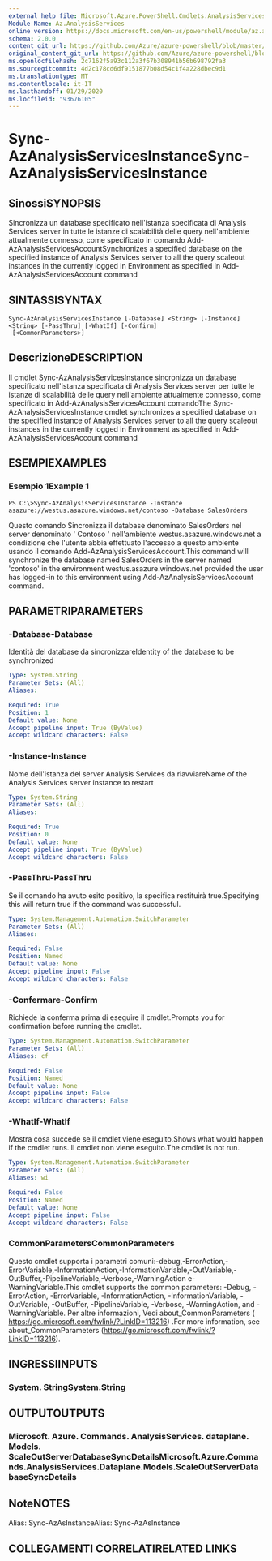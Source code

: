 ```yaml
---
external help file: Microsoft.Azure.PowerShell.Cmdlets.AnalysisServices.Dataplane.dll-Help.xml
Module Name: Az.AnalysisServices
online version: https://docs.microsoft.com/en-us/powershell/module/az.analysisservices/sync-azanalysisservicesinstance
schema: 2.0.0
content_git_url: https://github.com/Azure/azure-powershell/blob/master/src/AnalysisServices/AnalysisServices/help/Sync-AzAnalysisServicesInstance.md
original_content_git_url: https://github.com/Azure/azure-powershell/blob/master/src/AnalysisServices/AnalysisServices/help/Sync-AzAnalysisServicesInstance.md
ms.openlocfilehash: 2c7162f5a93c112a3f67b308941b56b698792fa3
ms.sourcegitcommit: 4d2c178cd6df9151877b08d54c1f4a228dbec9d1
ms.translationtype: MT
ms.contentlocale: it-IT
ms.lasthandoff: 01/29/2020
ms.locfileid: "93676105"
---
```

# <span data-ttu-id="25fbe-101">Sync-AzAnalysisServicesInstance</span><span class="sxs-lookup"><span data-stu-id="25fbe-101">Sync-AzAnalysisServicesInstance</span></span>

## <span data-ttu-id="25fbe-102">Sinossi</span><span class="sxs-lookup"><span data-stu-id="25fbe-102">SYNOPSIS</span></span>

<span data-ttu-id="25fbe-103">Sincronizza un database specificato nell'istanza specificata di Analysis Services server in tutte le istanze di scalabilità delle query nell'ambiente attualmente connesso, come specificato in comando Add-AzAnalysisServicesAccount</span><span class="sxs-lookup"><span data-stu-id="25fbe-103">Synchronizes a specified database on the specified instance of Analysis Services server to all the query scaleout instances in the currently logged in Environment as specified in Add-AzAnalysisServicesAccount command</span></span>

## <span data-ttu-id="25fbe-104">SINTASSI</span><span class="sxs-lookup"><span data-stu-id="25fbe-104">SYNTAX</span></span>

```
Sync-AzAnalysisServicesInstance [-Database] <String> [-Instance] <String> [-PassThru] [-WhatIf] [-Confirm]
 [<CommonParameters>]
```

## <span data-ttu-id="25fbe-105">Descrizione</span><span class="sxs-lookup"><span data-stu-id="25fbe-105">DESCRIPTION</span></span>

<span data-ttu-id="25fbe-106">Il cmdlet Sync-AzAnalysisServicesInstance sincronizza un database specificato nell'istanza specificata di Analysis Services server per tutte le istanze di scalabilità delle query nell'ambiente attualmente connesso, come specificato in Add-AzAnalysisServicesAccount comando</span><span class="sxs-lookup"><span data-stu-id="25fbe-106">The Sync-AzAnalysisServicesInstance cmdlet synchronizes a specified database on the specified instance of Analysis Services server to all the query scaleout instances in the currently logged in Environment as specified in Add-AzAnalysisServicesAccount command</span></span>

## <span data-ttu-id="25fbe-107">ESEMPI</span><span class="sxs-lookup"><span data-stu-id="25fbe-107">EXAMPLES</span></span>

### <span data-ttu-id="25fbe-108">Esempio 1</span><span class="sxs-lookup"><span data-stu-id="25fbe-108">Example 1</span></span>

```
PS C:\>Sync-AzAnalysisServicesInstance -Instance asazure://westus.asazure.windows.net/contoso -Database SalesOrders
```

<span data-ttu-id="25fbe-109">Questo comando Sincronizza il database denominato SalesOrders nel server denominato ' Contoso ' nell'ambiente westus.asazure.windows.net a condizione che l'utente abbia effettuato l'accesso a questo ambiente usando il comando Add-AzAnalysisServicesAccount.</span><span class="sxs-lookup"><span data-stu-id="25fbe-109">This command will synchronize the database named SalesOrders in the server named 'contoso' in the environment westus.asazure.windows.net provided the user has logged-in to this environment using Add-AzAnalysisServicesAccount command.</span></span>

## <span data-ttu-id="25fbe-110">PARAMETRI</span><span class="sxs-lookup"><span data-stu-id="25fbe-110">PARAMETERS</span></span>

### <span data-ttu-id="25fbe-111">-Database</span><span class="sxs-lookup"><span data-stu-id="25fbe-111">-Database</span></span>

<span data-ttu-id="25fbe-112">Identità del database da sincronizzare</span><span class="sxs-lookup"><span data-stu-id="25fbe-112">Identity of the database to be synchronized</span></span>

```yaml
Type: System.String
Parameter Sets: (All)
Aliases:

Required: True
Position: 1
Default value: None
Accept pipeline input: True (ByValue)
Accept wildcard characters: False
```

### <span data-ttu-id="25fbe-113">-Instance</span><span class="sxs-lookup"><span data-stu-id="25fbe-113">-Instance</span></span>

<span data-ttu-id="25fbe-114">Nome dell'istanza del server Analysis Services da riavviare</span><span class="sxs-lookup"><span data-stu-id="25fbe-114">Name of the Analysis Services server instance to restart</span></span>

```yaml
Type: System.String
Parameter Sets: (All)
Aliases:

Required: True
Position: 0
Default value: None
Accept pipeline input: True (ByValue)
Accept wildcard characters: False
```

### <span data-ttu-id="25fbe-115">-PassThru</span><span class="sxs-lookup"><span data-stu-id="25fbe-115">-PassThru</span></span>

<span data-ttu-id="25fbe-116">Se il comando ha avuto esito positivo, la specifica restituirà true.</span><span class="sxs-lookup"><span data-stu-id="25fbe-116">Specifying this will return true if the command was successful.</span></span>

```yaml
Type: System.Management.Automation.SwitchParameter
Parameter Sets: (All)
Aliases:

Required: False
Position: Named
Default value: None
Accept pipeline input: False
Accept wildcard characters: False
```

### <span data-ttu-id="25fbe-117">-Confermare</span><span class="sxs-lookup"><span data-stu-id="25fbe-117">-Confirm</span></span>
<span data-ttu-id="25fbe-118">Richiede la conferma prima di eseguire il cmdlet.</span><span class="sxs-lookup"><span data-stu-id="25fbe-118">Prompts you for confirmation before running the cmdlet.</span></span>

```yaml
Type: System.Management.Automation.SwitchParameter
Parameter Sets: (All)
Aliases: cf

Required: False
Position: Named
Default value: None
Accept pipeline input: False
Accept wildcard characters: False
```

### <span data-ttu-id="25fbe-119">-WhatIf</span><span class="sxs-lookup"><span data-stu-id="25fbe-119">-WhatIf</span></span>
<span data-ttu-id="25fbe-120">Mostra cosa succede se il cmdlet viene eseguito.</span><span class="sxs-lookup"><span data-stu-id="25fbe-120">Shows what would happen if the cmdlet runs.</span></span> <span data-ttu-id="25fbe-121">Il cmdlet non viene eseguito.</span><span class="sxs-lookup"><span data-stu-id="25fbe-121">The cmdlet is not run.</span></span>

```yaml
Type: System.Management.Automation.SwitchParameter
Parameter Sets: (All)
Aliases: wi

Required: False
Position: Named
Default value: None
Accept pipeline input: False
Accept wildcard characters: False
```

### <span data-ttu-id="25fbe-122">CommonParameters</span><span class="sxs-lookup"><span data-stu-id="25fbe-122">CommonParameters</span></span>
<span data-ttu-id="25fbe-123">Questo cmdlet supporta i parametri comuni:-debug,-ErrorAction,-ErrorVariable,-InformationAction,-InformationVariable,-OutVariable,-OutBuffer,-PipelineVariable,-Verbose,-WarningAction e-WarningVariable.</span><span class="sxs-lookup"><span data-stu-id="25fbe-123">This cmdlet supports the common parameters: -Debug, -ErrorAction, -ErrorVariable, -InformationAction, -InformationVariable, -OutVariable, -OutBuffer, -PipelineVariable, -Verbose, -WarningAction, and -WarningVariable.</span></span> <span data-ttu-id="25fbe-124">Per altre informazioni, Vedi about_CommonParameters ( https://go.microsoft.com/fwlink/?LinkID=113216) .</span><span class="sxs-lookup"><span data-stu-id="25fbe-124">For more information, see about_CommonParameters (https://go.microsoft.com/fwlink/?LinkID=113216).</span></span>

## <span data-ttu-id="25fbe-125">INGRESSI</span><span class="sxs-lookup"><span data-stu-id="25fbe-125">INPUTS</span></span>

### <span data-ttu-id="25fbe-126">System. String</span><span class="sxs-lookup"><span data-stu-id="25fbe-126">System.String</span></span>

## <span data-ttu-id="25fbe-127">OUTPUT</span><span class="sxs-lookup"><span data-stu-id="25fbe-127">OUTPUTS</span></span>

### <span data-ttu-id="25fbe-128">Microsoft. Azure. Commands. AnalysisServices. dataplane. Models. ScaleOutServerDatabaseSyncDetails</span><span class="sxs-lookup"><span data-stu-id="25fbe-128">Microsoft.Azure.Commands.AnalysisServices.Dataplane.Models.ScaleOutServerDatabaseSyncDetails</span></span>

## <span data-ttu-id="25fbe-129">Note</span><span class="sxs-lookup"><span data-stu-id="25fbe-129">NOTES</span></span>

<span data-ttu-id="25fbe-130">Alias: Sync-AzAsInstance</span><span class="sxs-lookup"><span data-stu-id="25fbe-130">Alias: Sync-AzAsInstance</span></span>

## <span data-ttu-id="25fbe-131">COLLEGAMENTI CORRELATI</span><span class="sxs-lookup"><span data-stu-id="25fbe-131">RELATED LINKS</span></span>

